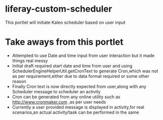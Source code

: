 # liferay-custom-scheduler
This portlet will initiate Kaleo scheduler based on user input

# Take aways from this portlet
- Attempted to use Date and time input from user interaction but it made things real messy
- Initial draft required start date and time from user and using SchedulerEngineHelperUtil.getCronText to generate Cron,which was not 
  as per requirement,either due to data format required or some other reason
- Finally Cron text is now directly expected from user,along with any Scheduler message to scheduler an activity
- Cron can be generated from any online utility such as <http://www.cronmaker.com> ,as per user needs
- Currently a user provided message is displayed in activity,for real scenarios,an actual activity/task
  can be performed in the same 
	
